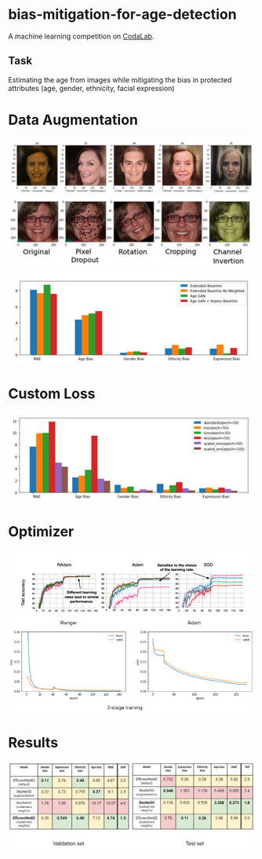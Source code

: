 # bias-mitigation-for-age-detection

A machine learning competition on [CodaLab](https://codalab.lisn.upsaclay.fr/competitions/7210).

## Task
Estimating the age from images while mitigating the bias in protected attributes (age, gender, ethnicity, facial expression)

# Data Augmentation
<img src="img/DA_gan.png">
<img src="img/DA_simple.png">
<img src="img/DA_res.png">

# Custom Loss
<img src="img/custom_loss_res.png">

# Optimizer
<img src="img/opt1.png">
<img src="img/opt2.png">

# Results
<img src="img/res.png">